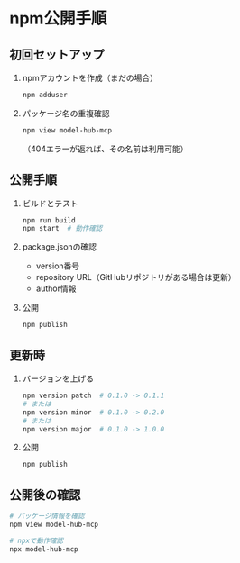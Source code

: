 # npm公開手順

## 初回セットアップ

1. npmアカウントを作成（まだの場合）
   ```bash
   npm adduser
   ```

2. パッケージ名の重複確認
   ```bash
   npm view model-hub-mcp
   ```
   （404エラーが返れば、その名前は利用可能）

## 公開手順

1. ビルドとテスト
   ```bash
   npm run build
   npm start  # 動作確認
   ```

2. package.jsonの確認
   - version番号
   - repository URL（GitHubリポジトリがある場合は更新）
   - author情報

3. 公開
   ```bash
   npm publish
   ```

## 更新時

1. バージョンを上げる
   ```bash
   npm version patch  # 0.1.0 -> 0.1.1
   # または
   npm version minor  # 0.1.0 -> 0.2.0
   # または  
   npm version major  # 0.1.0 -> 1.0.0
   ```

2. 公開
   ```bash
   npm publish
   ```

## 公開後の確認

```bash
# パッケージ情報を確認
npm view model-hub-mcp

# npxで動作確認
npx model-hub-mcp
```